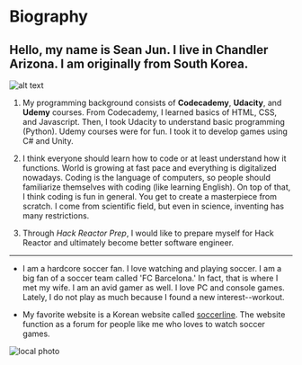 # Biography

## Hello, my name is Sean Jun. I live in Chandler Arizona. I am originally from South Korea.

![alt text](http://i.imgur.com/MIGJZ0Fm.jpg)

1. My programming background consists of **Codecademy**, **Udacity**, and **Udemy** courses. From Codecademy, I learned basics of HTML, CSS, and Javascript. Then, I took Udacity to understand basic programming (Python). Udemy courses were for fun. I took it to develop games using C# and Unity.

2. I think everyone should learn how to code or at least understand how it functions. World is growing at fast pace and everything is digitalized nowadays. Coding is the language of computers, so people should familiarize themselves with coding (like learning English). On top of that, I think coding is fun in general. You get to create a masterpiece from scratch. I come from scientific field, but even in science, inventing has many restrictions.

3. Through *Hack Reactor Prep*, I would like to prepare myself for Hack Reactor and ultimately become better software engineer.

---

* I am a hardcore soccer fan. I love watching and playing soccer. I am a big fan of a soccer team called 'FC Barcelona.' In fact, that is where I met my wife. I am an avid gamer as well. I love PC and console games. Lately, I do not play as much because I found a new interest--workout.

* My favorite website is a Korean website called [soccerline](www.soccerline.co.kr). The website function as a forum for people like me who loves to watch soccer games.

![local photo](/images/barca.png)